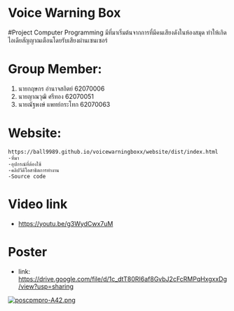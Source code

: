 # Voice Warning Box
#Project Computer Programming
มีที่มาเริ่มต้นจากการที่มีคนเสียงดังในห้องสมุด ทำให้เกิดไอเดียสัญญาณเตือนโดยรับเสียงผ่านเซนเซอร์

# Group Member:
1. นายกฤษกร อำนาจสถิตย์ 62070006
2. นายญาณวุฒิ ศรีทอง 62070051
3. นายณัฐพงษ์ แพทย์กระโทก 62070063


# Website:
    https://ball9989.github.io/voicewarningboxx/website/dist/index.html
    -ที่มา
    -อุปกรณ์ที่ต้องใช้
    -คลิปวีดีโอสาธิตการทำงาน
    -Source code



# Video link
- https://youtu.be/g3WydCwx7uM


# Poster
- link: https://drive.google.com/file/d/1c_dtT80RI6af8GvbJ2cFcRMPqHxgxxDg/view?usp=sharing

[![poscpmpro-A42.png](https://i.imgur.com/A9gbGpq.jpg)](https://i.imgur.com/A9gbGpq)
